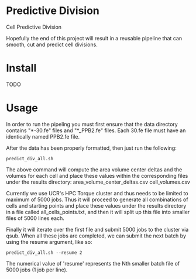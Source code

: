 # Predictive Division
Cell Predictive Division

Hopefully the end of this project will result in a reusable pipeline that can smooth, cut and predict cell divisions.

# Install
TODO

# Usage
In order to run the pipeling you must first ensure that the data directory contains "\*-30.fe" files and "\*_PPB2.fe" files.
Each 30.fe file must have an identically named PPB2.fe file.

After the data has been properly formatted, then just run the following:
```
predict_div_all.sh
```
The above command will compute the area volume center deltas and the volumes for each cell and place these values within the corresponding files under the results directory:
    area_volume_center_deltas.csv
    cell_volumes.csv
    
Currently we use UCR's HPC Torque cluster and thus needs to be limited to maximum of 5000 jobs. Thus it will proceed to generate all combinations of cells and starting points and place these values under the results directory in a file called all_cells_points.txt, and then it will split up this file into smaller files of 5000 lines each.

Finally it will iterate over the first file and submit 5000 jobs to the cluster via qsub.
When all these jobs are completed, we can submit the next batch by using the resume argument, like so:
```
predict_div_all.sh --resume 2
```
The numerical value of 'resume' represents the Nth smaller batch file of 5000 jobs (1 job per line).
